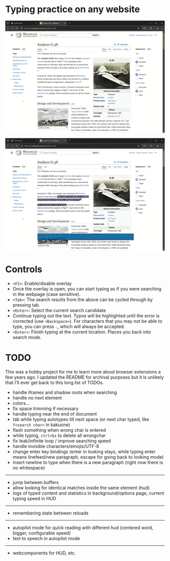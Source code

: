 # Typing practice on any website

![](typext1.gif)

![](typext2.gif)

# Controls

- `<F2>`: Enable/disable overlay
- Once the overlay is open, you can start typing as if you were searching in the webpage (case sensitive).
- `<Tab>`: The search results from the above can be cycled through by pressing tab.
- `<Enter>`: Select the current search candidate
- Continue typing out the text. Typos will be highlighted until the error is corrected (use `<Backspace>`). For characters that you may not be able to type, you can press `.`, which will always be accepted.
- `<Enter>`: Finish typing at the current location. Places you back into search mode.

# TODO

This was a hobby project for me to learn more about browser extensions a few years ago. I updated the README for archival purposes but it is unlikely that I'll ever get back to this long list of TODOs.

- handle iframes and shadow roots when searching
- handle no next element
- colors...
- fix space trimming if necessary
- handle typing near the end of document
- tab while typing autotypes till next space (or next char typed, like `f<search char>` in kakuone)
- flash something when wrong char is entered
- while typing, `ctrl+bs` to delete all wrongchar
- fix leak/infinite loop / improve searching speed
- handle invisible characters/emojis/UTF-8
- change enter key bindings (enter in looking stays, while typing enter means linefeed/new paragraph, escape for going back to looking mode)
- insert newline to type when there is a new paragraph (right now there is no whitespace)

---

- jump between buffers
- allow looking for identical matches inside the same element (hud)
- logs of typed content and statistics in background/options page, current typing speed in HUD

---

- remembering state between reloads

---

- autopilot mode for quick reading with different hud (centered word, bigger, configurable speed)
- text to speech in autopilot mode

---

- webcomponents for HUD, etc.
